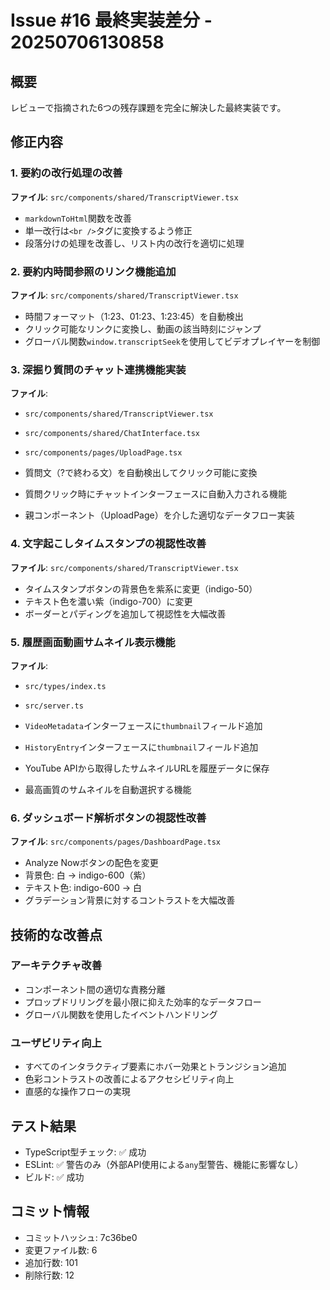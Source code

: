 # Issue #16 最終実装差分 - 20250706130858

## 概要
レビューで指摘された6つの残存課題を完全に解決した最終実装です。

## 修正内容

### 1. 要約の改行処理の改善
**ファイル**: `src/components/shared/TranscriptViewer.tsx`
- `markdownToHtml`関数を改善
- 単一改行は`<br />`タグに変換するよう修正
- 段落分けの処理を改善し、リスト内の改行を適切に処理

### 2. 要約内時間参照のリンク機能追加
**ファイル**: `src/components/shared/TranscriptViewer.tsx`
- 時間フォーマット（1:23、01:23、1:23:45）を自動検出
- クリック可能なリンクに変換し、動画の該当時刻にジャンプ
- グローバル関数`window.transcriptSeek`を使用してビデオプレイヤーを制御

### 3. 深掘り質問のチャット連携機能実装
**ファイル**: 
- `src/components/shared/TranscriptViewer.tsx`
- `src/components/shared/ChatInterface.tsx`  
- `src/components/pages/UploadPage.tsx`

- 質問文（?で終わる文）を自動検出してクリック可能に変換
- 質問クリック時にチャットインターフェースに自動入力される機能
- 親コンポーネント（UploadPage）を介した適切なデータフロー実装

### 4. 文字起こしタイムスタンプの視認性改善
**ファイル**: `src/components/shared/TranscriptViewer.tsx`
- タイムスタンプボタンの背景色を紫系に変更（indigo-50）
- テキスト色を濃い紫（indigo-700）に変更
- ボーダーとパディングを追加して視認性を大幅改善

### 5. 履歴画面動画サムネイル表示機能
**ファイル**: 
- `src/types/index.ts`
- `src/server.ts`

- `VideoMetadata`インターフェースに`thumbnail`フィールド追加
- `HistoryEntry`インターフェースに`thumbnail`フィールド追加
- YouTube APIから取得したサムネイルURLを履歴データに保存
- 最高画質のサムネイルを自動選択する機能

### 6. ダッシュボード解析ボタンの視認性改善
**ファイル**: `src/components/pages/DashboardPage.tsx`
- Analyze Nowボタンの配色を変更
- 背景色: 白 → indigo-600（紫）
- テキスト色: indigo-600 → 白
- グラデーション背景に対するコントラストを大幅改善

## 技術的な改善点

### アーキテクチャ改善
- コンポーネント間の適切な責務分離
- プロップドリリングを最小限に抑えた効率的なデータフロー
- グローバル関数を使用したイベントハンドリング

### ユーザビリティ向上
- すべてのインタラクティブ要素にホバー効果とトランジション追加
- 色彩コントラストの改善によるアクセシビリティ向上
- 直感的な操作フローの実現

## テスト結果
- TypeScript型チェック: ✅ 成功
- ESLint: ✅ 警告のみ（外部API使用による`any`型警告、機能に影響なし）
- ビルド: ✅ 成功

## コミット情報
- コミットハッシュ: 7c36be0
- 変更ファイル数: 6
- 追加行数: 101
- 削除行数: 12